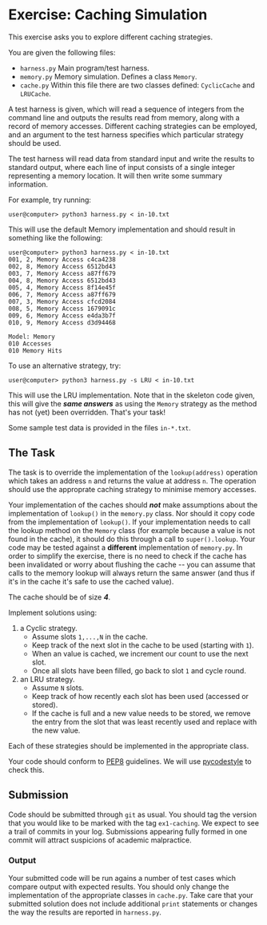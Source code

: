 # Exercise: Caching Simulation

This exercise asks you to explore different caching strategies. 

You are given the following files:

* ```harness.py``` Main program/test harness.
* ```memory.py``` Memory simulation. Defines a class ```Memory```.
* ```cache.py``` Within this file there are two classes defined: ```CyclicCache``` and ```LRUCache```.

A test harness is given, which will read a sequence of integers from
the command line and outputs the results read from memory, along with
a record of memory accesses. Different caching strategies can be
employed, and an argument to the test harness specifies
which particular strategy should be used. 

The test harness will read data from standard input and write the
results to standard output, where each line of input consists of a
single integer representing a memory location. It will then write some
summary information.

For example, try running:

```
user@computer> python3 harness.py < in-10.txt
```

This will use the default Memory implementation and should result in
something like the following:

```
user@computer> python3 harness.py < in-10.txt 
001, 2, Memory Access c4ca4238
002, 8, Memory Access 6512bd43
003, 7, Memory Access a87ff679
004, 8, Memory Access 6512bd43
005, 4, Memory Access 8f14e45f
006, 7, Memory Access a87ff679
007, 3, Memory Access cfcd2084
008, 5, Memory Access 1679091c
009, 6, Memory Access e4da3b7f
010, 9, Memory Access d3d94468

Model: Memory
010 Accesses
010 Memory Hits
```

To use an alternative strategy, try:

```
user@computer> python3 harness.py -s LRU < in-10.txt
```

This will use the LRU implementation. Note that in the skeleton code
given, this will give the ***same answers*** as using the ```Memory```
strategy as the method has not (yet) been overridden. That's your
task!

Some sample test data is provided in the files ```in-*.txt```. 

## The Task

The task is to override the implementation of the
```lookup(address)``` operation which takes an address ```n``` and
returns the value at address ```n```. The operation should use the
approprate caching strategy to minimise memory accesses.

Your implementation of the caches should ***not*** make assumptions
about the implementation of ```lookup()``` in the ```memory.py```
class. Nor should it copy code from the implementation of
```lookup()```. If your implementation needs to call the lookup method
on the ```Memory``` class (for example because a value is not found in
the cache), it should do this through a call to
```super().lookup```. Your code may be tested against a **different**
implementation of ```memory.py```. In order to simplify the exercise,
there is no need to check if the cache has been invalidated or worry
about flushing the cache -- you can assume that calls to the memory
lookup will always return the same answer (and thus if it's in the
cache it's safe to use the cached value). 

The cache should be of size ***4***.

Implement solutions using:

1. a Cyclic strategy.
   * Assume slots ```1,...,N``` in the cache.
   * Keep track of the next slot in the cache to be used (starting
     with ```1```).
   * When an value is cached, we increment our count to use the next
   slot.
   * Once all slots have been filled, go back to slot ```1``` and
     cycle round. 
2. an LRU strategy.
   * Assume ```N``` slots.
   * Keep track of how recently each slot has been used (accessed or stored).
   * If the cache is full and a new value needs to be stored, we
     remove the entry from the slot that was least recently used and replace with
     the new value.

Each of these strategies should be implemented in the appropriate
class.

Your code should conform to
[PEP8](https://www.python.org/dev/peps/pep-0008/) guidelines. We will
use [pycodestyle](https://pypi.org/project/pycodestyle/) to check
this. 

## Submission

Code should be submitted through ```git``` as usual. You should tag
the version that you would like to be marked with the tag
```ex1-caching```. We expect to see a trail of commits in your
log. Submissions appearing fully formed in one commit will attract suspicions
of academic malpractice. 

### Output

Your submitted code will be run agains a number of test cases which
compare output with expected results. You should only change the
implementation of the appropriate classes in ```cache.py```. Take care
that your submitted solution does not include additional ```print```
statements or changes the way the results are reported in
```harness.py```.
